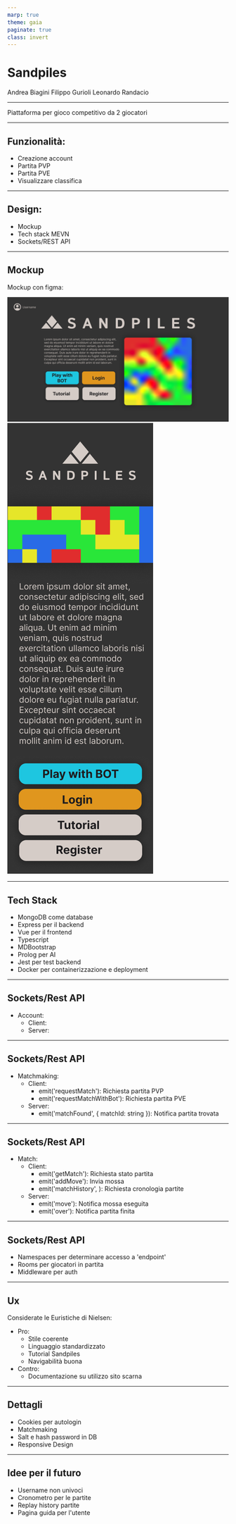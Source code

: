 ```yaml
---
marp: true
theme: gaia
paginate: true
class: invert
---
```


<style>
section::after {
  content: attr(data-marpit-pagination) '/' attr(data-marpit-pagination-total);
}
</style>

<!-- _class: lead invert -->
<!-- _paginate: false -->

# Sandpiles

Andrea Biagini
Filippo Gurioli
Leonardo Randacio

---


Piattaforma per gioco competitivo da 2 giocatori 

---

## Funzionalità:

- Creazione account
- Partita PVP
- Partita PVE
- Visualizzare classifica

---

## Design:

- Mockup
- Tech stack MEVN
- Sockets/REST API

---

## Mockup

Mockup con figma:

![h:300](./images/Landing.png)
![h:300](./images/Landing_Responsive.png)

---

## Tech Stack

- MongoDB come database
- Express per il backend
- Vue per il frontend
- Typescript
- MDBootstrap
- Prolog per AI
- Jest per test backend
- Docker per containerizzazione e deployment

---

## Sockets/Rest API

- Account:
    - Client:
    - Server:

---

## Sockets/Rest API

- Matchmaking:
    - Client:
        - emit('requestMatch'): Richiesta partita PVP
        - emit('requestMatchWithBot'): Richiesta partita PVE
    - Server:
        - emit('matchFound', { matchId: string }): Notifica partita trovata

---

## Sockets/Rest API

- Match:
    - Client:
        - emit('getMatch'): Richiesta stato partita
        - emit('addMove'): Invia mossa
        - emit('matchHistory', <username>): Richiesta cronologia partite
    - Server:
        - emit('move'): Notifica mossa eseguita
        - emit('over'): Notifica partita finita

---

## Sockets/Rest API

- Namespaces per determinare accesso a 'endpoint'
- Rooms per giocatori in partita
- Middleware per auth

---


## Ux

Considerate le Euristiche di Nielsen:

- Pro:
    - Stile coerente
    - Linguaggio standardizzato
    - Tutorial Sandpiles
    - Navigabilità buona
- Contro:
    - Documentazione su utilizzo sito scarna

---

## Dettagli

- Cookies per autologin
- Matchmaking
- Salt e hash password in DB
- Responsive Design

---

## Idee per il futuro

- Username non univoci
- Cronometro per le partite
- Replay history partite
- Pagina guida per l'utente

